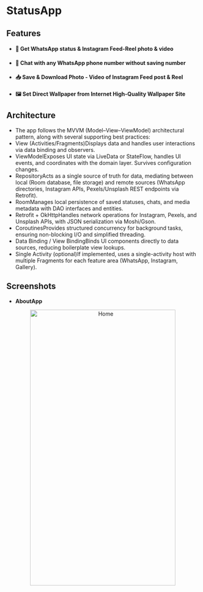 # StatusApp
## Features
- #### 📲 Get WhatsApp status & Instagram Feed-Reel photo & video
- #### 💬 Chat with any WhatsApp phone number without saving number
- #### 📥 Save & Download Photo - Video of Instagram Feed post & Reel
- #### 🖼️ Set Direct Wallpaper from Internet High-Quality Wallpaper Site


## Architecture
- The app follows the MVVM (Model–View–ViewModel) architectural pattern, along with several supporting best practices:
- View (Activities/Fragments)Displays data and handles user interactions via data binding and observers.
- ViewModelExposes UI state via LiveData or StateFlow, handles UI events, and coordinates with the domain layer. Survives configuration changes.
- RepositoryActs as a single source of truth for data, mediating between local (Room database, file storage) and remote sources (WhatsApp directories, Instagram APIs, Pexels/Unsplash REST endpoints via Retrofit).
- RoomManages local persistence of saved statuses, chats, and media metadata with DAO interfaces and entities.
- Retrofit + OkHttpHandles network operations for Instagram, Pexels, and Unsplash APIs, with JSON serialization via Moshi/Gson.
- CoroutinesProvides structured concurrency for background tasks, ensuring non-blocking I/O and simplified threading.
- Data Binding / View BindingBinds UI components directly to data sources, reducing boilerplate view lookups.
- Single Activity (optional)If implemented, uses a single-activity host with multiple Fragments for each feature area (WhatsApp, Instagram, Gallery).


## Screenshots
- **AboutApp**
<div align="center">
  <img src="https://github.com/user-attachments/assets/b96df537-b13b-466c-9f40-37548e5c4ed1" alt="Home" width="380" height="720" />
</div>
<br>

